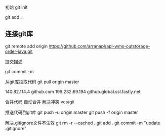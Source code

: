 
初始
  git init

  git add .

## 连接git库
   git remote add origin https://github.com/arranapl/apl-wms-outstorage-order-java.git


提交描述

  git commit -m 


从git库拉取代码
  git pull   origin master
  
140.82.114.4    github.com
199.232.69.194  github.global.ssl.fastly.net

合并代码
   自动合并
   解决冲突  vcs/git


推送代码到git库
  git push -u origin master
  git push -f origin master



解决.gitignore文件不生效
git rm -r --cached .
git add .
git commit -m "update .gitignore"



